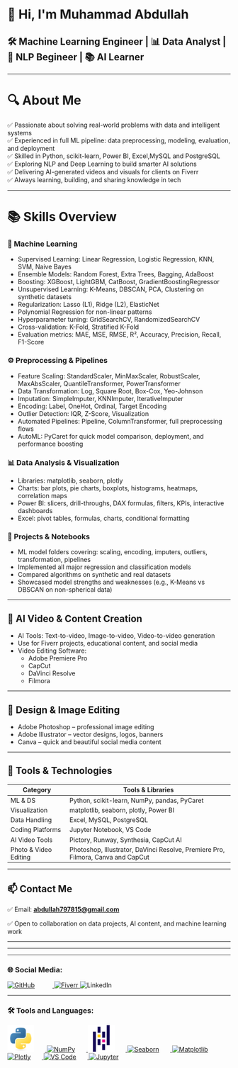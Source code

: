 # 👋 Hi, I'm Muhammad Abdullah  
## **🛠️ Machine Learning Engineer | 📊 Data Analyst | 🤖 NLP Begineer | 📚 AI Learner**

---

# 🔍 About Me
✅ Passionate about solving real-world problems with data and intelligent systems  
✅ Experienced in full ML pipeline: data preprocessing, modeling, evaluation, and deployment  
✅ Skilled in Python, scikit-learn, Power BI, Excel,MySQL and PostgreSQL  
✅ Exploring NLP and Deep Learning to build smarter AI solutions  
✅ Delivering AI-generated videos and visuals for clients on Fiverr  
✅ Always learning, building, and sharing knowledge in tech  

---

# 📚 Skills Overview

### 🧠 Machine Learning
- Supervised Learning: Linear Regression, Logistic Regression, KNN, SVM, Naive Bayes  
- Ensemble Models: Random Forest, Extra Trees, Bagging, AdaBoost  
- Boosting: XGBoost, LightGBM, CatBoost, GradientBoostingRegressor  
- Unsupervised Learning: K-Means, DBSCAN, PCA, Clustering on synthetic datasets  
- Regularization: Lasso (L1), Ridge (L2), ElasticNet  
- Polynomial Regression for non-linear patterns  
- Hyperparameter tuning: GridSearchCV, RandomizedSearchCV  
- Cross-validation: K-Fold, Stratified K-Fold  
- Evaluation metrics: MAE, MSE, RMSE, R², Accuracy, Precision, Recall, F1-Score  

### ⚙️ Preprocessing & Pipelines
- Feature Scaling: StandardScaler, MinMaxScaler, RobustScaler, MaxAbsScaler, QuantileTransformer, PowerTransformer  
- Data Transformation: Log, Square Root, Box-Cox, Yeo-Johnson  
- Imputation: SimpleImputer, KNNImputer, IterativeImputer  
- Encoding: Label, OneHot, Ordinal, Target Encoding  
- Outlier Detection: IQR, Z-Score, Visualization  
- Automated Pipelines: Pipeline, ColumnTransformer, full preprocessing flows  
- AutoML: PyCaret for quick model comparison, deployment, and performance boosting  

### 📊 Data Analysis & Visualization
- Libraries: matplotlib, seaborn, plotly  
- Charts: bar plots, pie charts, boxplots, histograms, heatmaps, correlation maps  
- Power BI: slicers, drill-throughs, DAX formulas, filters, KPIs, interactive dashboards  
- Excel: pivot tables, formulas, charts, conditional formatting  

### 🧪 Projects & Notebooks
- ML model folders covering: scaling, encoding, imputers, outliers, transformation, pipelines  
- Implemented all major regression and classification models  
- Compared algorithms on synthetic and real datasets  
- Showcased model strengths and weaknesses (e.g., K-Means vs DBSCAN on non-spherical data)  

---

## 🤖 AI Video & Content Creation
- AI Tools: Text-to-video, Image-to-video, Video-to-video generation  
- Use for Fiverr projects, educational content, and social media  
- Video Editing Software:  
  - Adobe Premiere Pro  
  - CapCut  
  - DaVinci Resolve  
  - Filmora  

---

## 🎨 Design & Image Editing
- Adobe Photoshop – professional image editing  
- Adobe Illustrator – vector designs, logos, banners  
- Canva – quick and beautiful social media content  

---

## 🧰 Tools & Technologies

| Category              | Tools & Libraries                                                                |
|-----------------------|----------------------------------------------------------------------------------|
| ML & DS               | Python, scikit-learn, NumPy, pandas, PyCaret                                     |
| Visualization         | matplotlib, seaborn, plotly, Power BI                                            |
| Data Handling         | Excel, MySQL, PostgreSQL                                                         |
| Coding Platforms      | Jupyter Notebook, VS Code                                                        |
| AI Video Tools        | Pictory, Runway, Synthesia, CapCut AI                                            |
| Photo & Video Editing | Photoshop, Illustrator, DaVinci Resolve, Premiere Pro, Filmora, Canva and CapCut |



---

## 📫 Contact Me
✅ Email: **abdullah797815@gmail.com**  

✅ Open to collaboration on data projects, AI content, and machine learning work


---

---
---

<h3 align="left">🌐 Social Media:</h3>

<p align="left">
  <!-- GitHub -->
  <a href="https://github.com/Abdullah1218-bit" target="_blank">
    <img src="https://cdn-icons-png.flaticon.com/512/25/25231.png" alt="GitHub" width="60" height="60" style="margin-right: 40px;" />
  </a>

<!-- Fiverr Profile -->
<a href="https://www.fiverr.com/u_d7b7c0c16cbb" target="_blank">
  <img src="https://cdn.worldvectorlogo.com/logos/fiverr-1.svg" alt="Fiverr" width="60" height="60" />
</a>


  <!-- LinkedIn (no link) -->
  <img src="https://cdn-icons-png.flaticon.com/512/174/174857.png" alt="LinkedIn" width="60" height="60" />
</p>


---

<h3 align="left">🛠️ Tools and Languages:</h3>

<p align="left">
  <!-- Python -->
  <a href="https://www.python.org" target="_blank">
    <img src="https://raw.githubusercontent.com/devicons/devicon/master/icons/python/python-original.svg" alt="Python" width="60" height="60" style="margin-right: 25px;"/>
  </a>

  <!-- NumPy -->
  <a href="https://numpy.org/" target="_blank">
    <img src="https://upload.wikimedia.org/wikipedia/commons/3/31/NumPy_logo_2020.svg" alt="NumPy" width="60" height="60" style="margin-right: 25px;"/>
  </a>

  <!-- Pandas -->
  <a href="https://pandas.pydata.org/" target="_blank">
    <img src="https://raw.githubusercontent.com/devicons/devicon/master/icons/pandas/pandas-original.svg" alt="Pandas" width="60" height="60" style="margin-right: 25px;"/>
  </a>

  <!-- Seaborn -->
  <a href="https://seaborn.pydata.org" target="_blank">
    <img src="https://seaborn.pydata.org/_images/logo-mark-lightbg.svg" alt="Seaborn" width="60" height="60" style="margin-right: 25px;"/>
  </a>

  <!-- Matplotlib -->
  <a href="https://matplotlib.org" target="_blank">
    <img src="https://matplotlib.org/_static/images/logo2.svg" alt="Matplotlib" width="60" height="60" style="margin-right: 25px;"/>
  </a>

  <!-- Plotly -->
  <a href="https://plotly.com" target="_blank">
    <img src="https://www.vectorlogo.zone/logos/plotly/plotly-icon.svg" alt="Plotly" width="60" height="60" style="margin-right: 25px;"/>
  </a>

  <!-- VS Code -->
  <a href="https://code.visualstudio.com" target="_blank">
    <img src="https://cdn.worldvectorlogo.com/logos/visual-studio-code-1.svg" alt="VS Code" width="60" height="60" style="margin-right: 25px;"/>
  </a>

  <!-- Jupyter -->
  <a href="https://jupyter.org" target="_blank">
    <img src="https://upload.wikimedia.org/wikipedia/commons/3/38/Jupyter_logo.svg" alt="Jupyter" width="60" height="60"/>
  </a>
</p>
